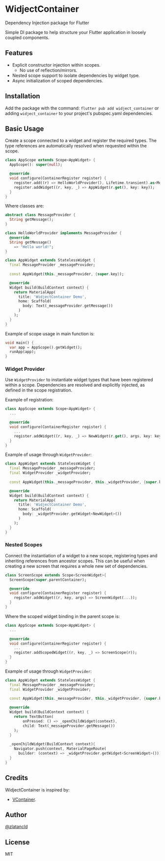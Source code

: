 # WidjectContainer
Dependency Injection package for Flutter

Simple DI package to help structure your Flutter application in loosely coupled components.

## Features

- Explicit constructor injection within scopes.
  - No use of reflection/mirrors.
- Nested scope support to isolate dependencies by widget type.
- Async initialization of scoped dependencies.

## Installation

Add the package with the command: ```flutter pub add widject_container``` or adding ```widject_container``` to your project's pubspec.yaml dependencies.

## Basic Usage

Create a scope connected to a widget and register the required types. The type references are automatically resolved when requested within the scope.

```dart
class AppScope extends Scope<AppWidget> {
  AppScope(): super(null);

  @override
  void configure(ContainerRegister register) {
    register.add((r) => HelloWorldProvider(), Lifetime.transient).as<MessageProvider>();
    register.addWidget((r, key, _) => AppWidget(r.get(), key: key));
  }
}
```

Where classes are:

```dart
abstract class MessageProvider {
  String getMessage();
}
```

```dart
class HelloWorldProvider implements MessageProvider {
  @override
  String getMessage()
    => "Hello world!";
}
```

```dart
class AppWidget extends StatelessWidget {
  final MessageProvider _messageProvider;
  
  const AppWidget(this._messageProvider, {super.key});

  @override
  Widget build(BuildContext context) {
    return MaterialApp(
      title: 'WidjectContainer Demo',
      home: Scaffold(
        body: Text(_messageProvider.getMessage())
      )
    );
  }
}
```

Example of scope usage in main function is:

```dart
void main() {
  var app = AppScope().getWidget();
  runApp(app);
}
```

### Widget Provider

Use ```WidgetProvider``` to instantiate widget types that have been registered within a scope. Dependencies are resolved and explicitly injected, as defined in the scope registration.

Example of registration:

```dart
class AppScope extends Scope<AppWidget> {
  ...

  @override
  void configure(ContainerRegister register) {
    ...
    register.addWidget((r, key, _) => NewWidget(r.get(), args, key: key));
  }
}
```

Example of usage through ```WidgetProvider```:

```dart
class AppWidget extends StatelessWidget {
  final MessageProvider _messageProvider;
  final WidgetProvider _widgetProvider;
  
  const AppWidget(this._messageProvider, this._widgetProvider, {super.key});

  @override
  Widget build(BuildContext context) {
    return MaterialApp(
      title: 'WidjectContainer Demo',
      home: Scaffold(
        body: _widgetProvider.getWidget<NewWidget>())
      )
    );
  }
}
```

### Nested Scopes

Connect the instantiation of a widget to a new scope, registering types and inheriting references from ancestor scopes.
This can be useful when creating a new screen that requires a whole new set of dependencies.

```dart
class ScreenScope extends Scope<ScreenWidget>{
  ScreenScope(super.parentContainer);

  @override
  void configure(ContainerRegister register) {
    register.addWidget((r, key, args) => ScreenWidget(...));
  }
}
```

Where the scoped widget binding in the parent scope is:

```dart
class AppScope extends Scope<AppWidget> {
  ...

  @override
  void configure(ContainerRegister register) {
    ...
    register.addScopedWidget((r, key, _) => ScreenScope(r));
  }
}
```

Example of usage through ```WidgetProvider```:

```dart
class AppWidget extends StatelessWidget {
  final MessageProvider _messageProvider;
  final WidgetProvider _widgetProvider;
  
  const AppWidget(this._messageProvider, this._widgetProvider, {super.key});

  @override
  Widget build(BuildContext context) {
    return TextButton(
        onPressed: () => _openChildWidget(context), 
        child: Text(_messageProvider.getMessage())
    );
  }
  
  _openChildWidget(BuildContext context){
    Navigator.push(context, MaterialPageRoute(
      builder: (context) => _widgetProvider.getWidget<ScreenWidget>()));
  }
}
```

## Credits

WidjectContainer is inspired by:

- [VContainer](https://github.com/hadashiA/VContainer).

## Author

[@zlatancld](https://www.linkedin.com/in/zlatancld)

## License

MIT
